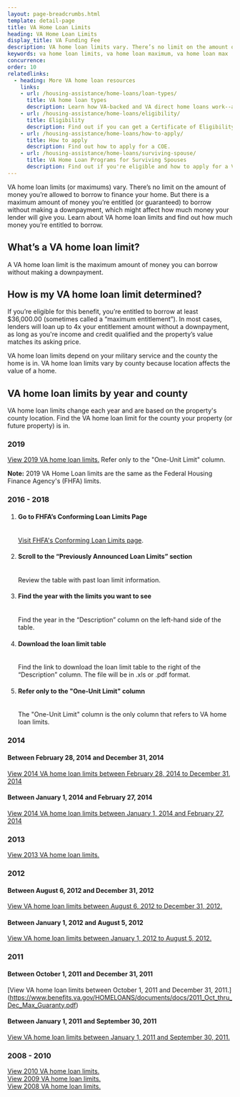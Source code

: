 ```yaml
---
layout: page-breadcrumbs.html
template: detail-page
title: VA Home Loan Limits
heading: VA Home Loan Limits
display_title: VA Funding Fee
description: VA home loan limits vary. There’s no limit on the amount of money you’re allowed to borrow to finance your home. But there is a maximum amount of money you’re entitled (or guaranteed) to borrow without making a downpayment, which might affect how much money your lender will give you. Learn about VA home loan limits and find out how much money you’re entitled to borrow. 
keywords: va home loan limits, va home loan maximum, va home loan max
concurrence:
order: 10
relatedlinks:
  - heading: More VA home loan resources
    links:
    - url: /housing-assistance/home-loans/loan-types/
      title: VA home loan types
      description: Learn how VA-backed and VA direct home loans work--and find out which loan program might be right for you.
    - url: /housing-assistance/home-loans/eligibility/
      title: Eligibility
      description: Find out if you can get a Certificate of Eligibility (COE) for a VA-backed or VA direct home loan based on your service history and duty status.
    - url: /housing-assistance/home-loans/how-to-apply/
      title: How to apply
      description: Find out how to apply for a COE.
    - url: /housing-assistance/home-loans/surviving-spouse/
      title: VA Home Loan Programs for Surviving Spouses
      description: Find out if you're eligible and how to apply for a VA home loan COE as the surviving spouse of a Veteran or the spouse of a Veteran who is missing in action or being held as a Prisoner of War.
---
```


<div class="va-introtext">

VA home loan limits (or maximums) vary. There’s no limit on the amount of money you’re allowed to borrow to finance your home. But there is a maximum amount of money you’re entitled (or guaranteed) to borrow without making a downpayment, which might affect how much money your lender will give you. Learn about VA home loan limits and find out how much money you’re entitled to borrow. 

</div>

## What’s a VA home loan limit? 

A VA home loan limit is the maximum amount of money you can borrow without making a downpayment. 

## How is my VA home loan limit determined? 

If you’re eligible for this benefit, you’re entitled to borrow at least $36,000.00 (sometimes called a “maximum entitlement”). In most cases, lenders will loan up to 4x your entitlement amount without a downpayment, as long as you're income and credit qualified and the property’s value matches its asking price. <br>

VA home loan limits depend on your military service and the county the home is in. VA home loan limits vary by county because location affects the value of a home. 

## VA home loan limits by year and county

VA home loan limits change each year and are based on the property's county location. Find the VA home loan limit for the county your property (or future property) is in. 


### 2019

[View 2019 VA home loan limits.](https://www.fhfa.gov/DataTools/Downloads/Documents/Conforming-Loan-Limits/FullCountyLoanLimitList2019_HERA-BASED_FINAL_FLAT.pdf) Refer only to the "One-Unit Limit" column.

<strong>Note:</strong> 2019 VA Home Loan limits are the same as the Federal Housing Finance Agency's (FHFA) limits. 

### 2016 - 2018

<ol class="process">
  <li class="process-step list-one"><h4>Go to FHFA’s Conforming Loan Limits Page
</h4><br>
    <a href="https://www.fhfa.gov/DataTools/Downloads/Pages/Conforming-Loan-Limits.aspx">Visit FHFA's Conforming Loan Limits page</a>.</li>
  <li class="process-step list-two"><h4>Scroll to the “Previously Announced Loan Limits” section</h4><br> 
    Review the table with past loan limit information.</li>
  <li class="process-step list-three"><h4>Find the year with the limits you want to see</h4><br> 
    Find the year in the “Description” column on the left-hand side of the table.</li>
  <li class="process-step list-four"><h4>Download the loan limit table</h4><br> 
    Find the link to download the loan limit table to the right of the “Description” column. The file will be in .xls or .pdf format.</li>
  <li class="process-step list-five"><h4>Refer only to the "One-Unit Limit" column</h4><br> 
    The "One-Unit Limit" column is the only column that refers to VA home loan limits.</li>
</ol>

### 2014

#### Between February 28, 2014 and December 31, 2014

[View 2014 VA home loan limits between February 28, 2014 to December 31, 2014](https://www.benefits.va.gov/HOMELOANS/documents/docs/2014_county_loan_limits.pdf)

#### Between January 1, 2014 and February 27, 2014
[View 2014 VA home loan limits between January 1, 2014 and February 27, 2014](https://www.benefits.va.gov/HOMELOANS/documents/docs/2014_initial_county_loan_limits.pdf)

### 2013

[View 2013 VA home loan limits.](https://www.benefits.va.gov/HOMELOANS/documents/docs/2013_county_loan_limits.pdf)


### 2012

#### Between August 6, 2012 and December 31, 2012
[View VA home loan limits between August 6, 2012 to December 31, 2012.](https://www.benefits.va.gov/HOMELOANS/documents/docs/loan_limits_august2012.pdf)

#### Between January 1, 2012 and August 5, 2012
[View VA home loan limits between January 1, 2012 to August 5, 2012.](https://www.benefits.va.gov/HOMELOANS/documents/docs/loan_limits_jan_aug_2012.pdf)

### 2011

#### Between October 1, 2011 and December 31, 2011
[View VA home loan limits between October 1, 2011 and December 31, 2011.]
(https://www.benefits.va.gov/HOMELOANS/documents/docs/2011_Oct_thru_Dec_Max_Guaranty.pdf)

#### Between January 1, 2011 and September 30, 2011
[View VA home loan limits between January 1, 2011 and September 30, 2011.](https://www.benefits.va.gov/HOMELOANS/documents/docs/2011_county_loan_limits.pdf)

### 2008 - 2010

[View 2010 VA home loan limits.](https://www.benefits.va.gov/HOMELOANS/documents/docs/2010_county_loan_limits.pdf)<br>
[View 2009 VA home loan limits.](https://www.benefits.va.gov/HOMELOANS/documents/docs/2009_county_loan_limits.pdf)<br>
[View 2008 VA home loan limits.](https://www.benefits.va.gov/HOMELOANS/documents/docs/2008_loan_limits_for_high_cost_counties.pdf)

